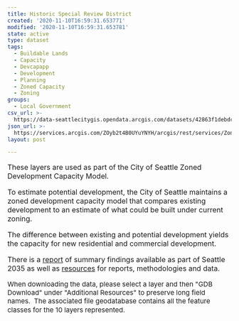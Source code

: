 ```yaml
---
title: Historic Special Review District
created: '2020-11-10T16:59:31.653771'
modified: '2020-11-10T16:59:31.653781'
state: active
type: dataset
tags:
  - Buildable Lands
  - Capacity
  - Devcapapp
  - Development
  - Planning
  - Zoned Capacity
  - Zoning
groups:
  - Local Government
csv_url: >-
  https://data-seattlecitygis.opendata.arcgis.com/datasets/42863f1debdc47488a1c2b9edd38053e_1.csv?outSR=%7B%22latestWkid%22%3A2926%2C%22wkid%22%3A2926%7D
json_url: >-
  https://services.arcgis.com/ZOyb2t4B0UYuYNYH/arcgis/rest/services/Zoned_Development_Capacity_Layers_2016/FeatureServer/1
layout: post

---
```

<div style='text-align:Left; font-size:12pt;'><div><div><p><span>These layers are used as part of the City of Seattle Zoned Development Capacity Model.</span></p><p><span></span></p><p><span>To estimate potential development, the City of Seattle maintains a zoned development capacity model that compares existing development to an estimate of what could be built under current zoning. </span></p><p><span></span></p><p><span>The difference between existing and potential development yields the capacity for new residential and commercial development.</span></p><p><span></span></p><p><span>There is a </span><a href='http://www.seattle.gov/dpd/cs/groups/pan/@pan/documents/web_informational/p2182731.pdf' rel='nofollow ugc' style='text-decoration:underline;'><span>report</span></a><span> of summary findings available as part of Seattle 2035 as well as </span><a href='https://www.seattle.gov/opcd/population-and-demographics/zoned-development-capacity' rel='nofollow ugc' style='text-decoration:underline;'><span>resources</span></a><span> for reports, methodologies and data.</span></p><p><span style='font-size: 15px;'>When downloading the data, please select a layer and then &quot;GDB Download&quot; under &quot;Additional Resources&quot; to preserve long field names.  The associated file geodatabase contains all the feature classes for the 10 layers represented.</span><span><br /></span></p></div></div></div>
